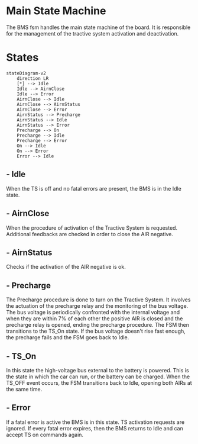 # Main State Machine
The BMS fsm handles the main state machine of the board. It is responsible for the management of the tractive system activation and deactivation.

# States
```diagram
stateDiagram-v2
    direction LR
    [*] --> Idle
    Idle --> AirnClose
    Idle --> Error
    AirnClose --> Idle
    AirnClose --> AirnStatus
    AirnClose --> Error
    AirnStatus --> Precharge
    AirnStatus --> Idle
    AirnStatus --> Error
    Precharge --> On
    Precharge --> Idle
    Precharge --> Error
    On --> Idle
    On --> Error
    Error --> Idle
```

## - **Idle**
When the TS is off and no fatal errors are present, the BMS is in the Idle state.

## - **AirnClose**
When the procedure of activation of the Tractive System is requested. Additional feedbacks are checked in order to close the AIR negative.

## - **AirnStatus**
Checks if the activation of the AIR negative is ok.

## - **Precharge**
The Precharge procedure is done to turn on the Tractive System. It involves the actuation of the precharge relay and the monitoring of the bus voltage.
The bus voltage is periodically confronted with the internal voltage and when they are within 7% of each other the positive AIR is closed and the precharge relay is opened, ending the precharge procedure. The FSM then transitions to the TS_On state. If the bus voltage doesn't rise fast enough, the precharge fails and the FSM goes back to Idle.

## - **TS_On**
In this state the high-voltage bus external to the battery is powered. This is the state in which the car can run, or the battery can be charged.
When the TS_OFF event occurs, the FSM transitions back to Idle, opening both AIRs at the same time.

## - **Error**
If a fatal error is active the BMS is in this state. TS activation requests are ignored. If every fatal error expires, then the BMS returns to Idle and can accept TS on commands again.
